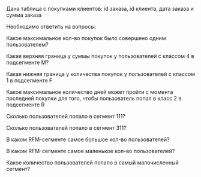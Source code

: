 Дана таблица с покупками клиентов: id заказа, id клиента, дата заказа и сумма заказа

Необходимо ответить на вопросы:

Какое максимальное кол-во покупок было совершено одним пользователем?

Какая верхняя граница у суммы покупок у пользователей с классом 4 в подсегменте М?

Какая нижняя граница у количества покупок у пользователей с классом 1 в подсегменте F

Какое максимальное количество дней может пройти с момента последней покупки для того, чтобы пользователь попал в класс 2 в подсегменте R

Сколько пользователей попало в сегмент 111?

Сколько пользователей попало в сегмент 311?

В каком RFM-сегменте самое большое кол-во пользователей?

В каком RFM-сегменте самое маленькое кол-во пользователей?

Какое количество пользователей попало в самый малочисленный сегмент?
